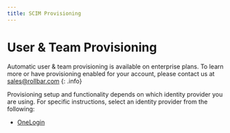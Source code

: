 ```yaml
---
title: SCIM Provisioning
---
```


# User & Team Provisioning

Automatic user & team provisioning is available on enterprise plans.  To learn more or have provisioning enabled for your account, please contact us at <a href="mailto:sales@rollbar.com">sales@rollbar.com</a>
{: .info}

Provisioning setup and functionality depends on which identity provider you are using.  For specific instructions, select an identity provider from the following:

* [OneLogin](/docs/onelogin#enable-provisioning)
